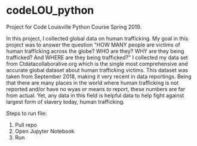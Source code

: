 # codeLOU_python
Project for Code Louisville Python Course Spring 2019. 

In this project, I collected global data on human trafficking. My goal in this project was to answer the question "HOW MANY people are victims of human trafficking across the globe? WHO are they? WHY are they being trafficked? And WHERE are they 
being trafficked?" I collected my data set from Ctdatacollaborative.org which is the single most comprehensive and accurate global dataset about human trafficking victims. This dataset was taken from September 2018, making it very recent in data reportings. Being that there are many places in the world where human trafficking is not reported and/or have no wyas or means to report, these numbers are far from actual. Yet, any data in this field is helpful data to help fight against largest form of slavery today, human trafficking.



Steps to run file:
1) Pull repo
2) Open Jupyter Notebook
3) Run 
